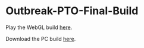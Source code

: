 # Outbreak-PTO-Final-Build

Play the WebGL build [here](https://marlinism.github.io/385Project/Build/WebGL/).

Download the PC build [here](https://github.com/PranBhardwaj/OutbreakPTO_beta/raw/main/Build/PC%20Build.zip).
